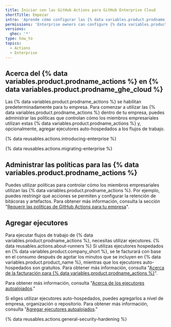 ```yaml
---
title: Iniciar con las GitHub Actions para GitHub Enterprise Cloud
shortTitle: Empezar
intro: 'Aprende cómo configurar las {% data variables.product.prodname_actions %} en {% data variables.product.prodname_ghe_cloud %}.'
permissions: 'Enterprise owners can configure {% data variables.product.prodname_actions %}.'
versions:
  ghec: '*'
type: how_to
topics:
  - Actions
  - Enterprise
---
```


## Acerca del {% data variables.product.prodname_actions %} en {% data variables.product.prodname_ghe_cloud %}

Las {% data variables.product.prodname_actions %} se habilitan predeterminadamente para tu empresa. Para comenzar a utilizar las {% data variables.product.prodname_actions %} dentro de tu empresa, puedes administrar las políticas que controlan cómo los miembros empresariales utilizan estas {% data variables.product.prodname_actions %} y, opcionalmente, agregar ejecutores auto-hospedados a los flujos de trabajo.

{% data reusables.actions.introducing-enterprise %}

{% data reusables.actions.migrating-enterprise %}

## Administrar las políticas para las {% data variables.product.prodname_actions %}

Puedes utilizar políticas para controlar cómo los miembros empresariales utilizan las {% data variables.product.prodname_actions %}. Por ejemplo, puedes restringir qué acciones se permiten y configurar la retención de bitácoras y artefactos. Para obtener más información, consulta la sección "[Requerir las políticas de GitHub Actions para tu empresa](/admin/github-actions/enforcing-github-actions-policies-for-your-enterprise)".

## Agregar ejecutores

Para ejecutar flujos de trabajo de {% data variables.product.prodname_actions %}, necesitas utilizar ejecutores. {% data reusables.actions.about-runners %} Si utilizas ejecutores hospedados en {% data variables.product.company_short %}, se te facturará con base en el consumo después de agotar los minutos que se incluyen en {% data variables.product.product_name %}, mientras que los ejecutores auto-hospedados son gratuitos. Para obtener más información, consulta "[Acerca de la facturación para {% data variables.product.prodname_actions %}](/billing/managing-billing-for-github-actions/about-billing-for-github-actions)".

Para obtener más información, consulta "[Acerca de los ejecutores autoalojados](/actions/hosting-your-own-runners/about-self-hosted-runners)."

Si eliges utilizar ejecutores auto-hospedados, puedes agregarlos a nivel de empresa, organización o repositorio. Para obtener más información, consulta "[Agregar ejecutores autoalojados](/actions/hosting-your-own-runners/adding-self-hosted-runners)."

{% data reusables.actions.general-security-hardening %}
